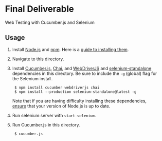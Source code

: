 # Final Deliverable

Web Testing with Cucumber.js and Selenium

## Usage

1. Install [Node.js](http://nodejs.org/) and [npm](https://www.npmjs.org/). Here is a [guide to installing them](http://www.joyent.com/blog/installing-node-and-npm/).

2. Navigate to this directory.

3. Install [Cucumber.js](https://github.com/cucumber/cucumber-js), [Chai](http://chaijs.com/), and [WebDriverJS](http://webdriver.io/) and [selenium-standalone](https://github.com/vvo/selenium-standalone) dependencies in this directory. Be sure to include the `-g` (global) flag for the Selenium install.

		$ npm install cucumber webdriverjs chai
		$ npm install --production selenium-standalone@latest -g

	Note that if you are having difficulty installing these dependencies, [ensure](http://stackoverflow.com/a/10076029) that your version of Node.js is up to date.
	
4. Run selenium server with `start-selenium`.

5. Run Cucumber.js in this directory.

		$ cucumber.js
